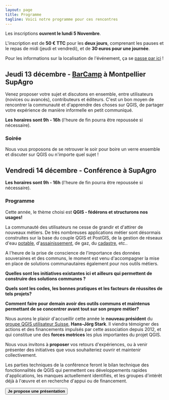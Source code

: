 ```yaml
---
layout: page
title: Programme
tagline: Voici notre programme pour ces rencontres
---
```


<!-- Vous trouverez ici au cours du mois de novembre le programme de ces deux jours.  -->

Les inscriptions **ouvrent le lundi 5 Novembre**.

L'inscription est de **50 € TTC** pour les **deux jours**, comprenant les pauses et le repas de midi (jeudi et vendredi), et de **30 euros pour une journée**.

Pour les informations sur la localisation de l'événement, ça se [passe par ici](z10_localisation.html) !

## Jeudi 13 décembre - [BarCamp](https://fr.wikipedia.org/wiki/BarCamp) à Montpellier SupAgro

Venez proposer votre sujet et discutons en ensemble, entre utilisateurs (novices ou avancés), contributeurs et éditeurs. C'est un bon moyen de rencontrer la communauté et d'apprendre des choses sur QGIS, de partager votre expérience de manière informelle en petit communiqué.

**Les horaires sont 9h - 16h** (l'heure de fin pourra être repoussée si nécessaire).

### Soirée

Nous vous proposons de se retrouver le soir pour boire un verre ensemble et discuter sur QGIS ou n'importe quel sujet !


## Vendredi 14 décembre - Conférence à SupAgro

**Les horaires sont 9h - 16h** (l'heure de fin pourra être repoussée si nécessaire).

### Programme

Cette année, le thème choisi est **QGIS - fédérons et structurons nos usages!**

La communauté des utilisateurs ne cesse de grandir et d'attirer de nouveaux métiers. De très nombreuses applications métier sont désormais construites sur la base du couple QGIS et PostGIS, de la gestion de réseaux d'eau [potable](http://qwat.org/), d'[assainissement](https://github.com/QGEP), de gaz, du [cadastre](https://plugins.qgis.org/plugins/cadastre/), etc.. 

A l'heure de la prise de conscience de l'importance des données souveraines et des communs, le moment est venu d'accompagner la mise en place de solutions communautaires également pour nos outils métiers.

**Quelles sont les initiatives existantes ici et ailleurs qui permettent de construire des solutions communes ?**

**Quels sont les codes, les bonnes pratiques et les facteurs de réussites de tels projets?**

**Comment faire pour demain avoir des outils communs et maintenus permettant de se concentrer avant tout sur son propre métier?**

Nous aurons le plaisir d'accueillir cette année le **nouveau président** du [groupe QGIS utilisateur Suisse](https://www.qgis.ch), **Hans-Jörg Stark**. Il viendra témoigner des actions et des financements impulsés par cette association depuis 2012, et qui constitue une des **forces motrices** les plus importantes du projet QGIS.

Nous vous invitons à **proposer** vos retours d'expériences, ou à venir présenter des initiatives que vous souhaiteriez ouvrir et maintenir collectivement.

Les parties techniques de la conférence feront le bilan technique des fonctionnalités de QGIS qui permettent ces développements rapides d'applications, les manques actuellement identifiés, et les groupes d'intérêt déjà à l'œuvre et en recherche d'appui ou de financement.

<button name="button" onclick="location.href='/presentation.html';">**Je propose une présentation**</button>